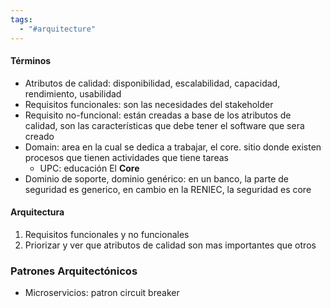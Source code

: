 ```yaml
---
tags:
  - "#arquitecture"
---
```

#### Términos
- Atributos de calidad: disponibilidad, escalabilidad, capacidad, rendimiento, usabilidad
- Requisitos funcionales: son las necesidades del stakeholder
- Requisito no-funcional: están creadas a base de los atributos de calidad, son las características que debe tener el software que sera creado
- Domain: area en la cual se dedica a trabajar, el core. sitio donde existen procesos que tienen actividades que tiene tareas
	- UPC: educación
		  El **Core**
- Dominio de soporte, dominio genérico: en un banco, la parte de seguridad es generico, en cambio en la RENIEC, la seguridad es core
#### Arquitectura
1. Requisitos funcionales y no funcionales
2. Priorizar y ver que atributos de calidad son mas importantes que otros

### Patrones Arquitectónicos
- Microservicios: patron circuit breaker

